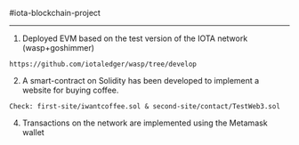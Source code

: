 #iota-blockchain-project
<hr>

1. Deployed EVM based on the test version of the IOTA network (wasp+goshimmer)
```
https://github.com/iotaledger/wasp/tree/develop
```
2. A smart-contract on Solidity has been developed to implement a website for buying coffee.
```
Check: first-site/iwantcoffee.sol & second-site/contact/TestWeb3.sol
```
4. Transactions on the network are implemented using the Metamask wallet

